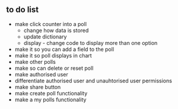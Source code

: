 ## to do list

- make click counter into a poll
  - change how data is stored
  - update dictionary
  - display - change code to display more than one option
- make it so you can add a field to the poll
- make it so poll displays in chart
- make other polls
- make so can delete or reset poll
- make authorised user
- differentiate authorised user and unauhtorised user permissions
- make share button
- make create poll functionality
- make a my polls functionality
